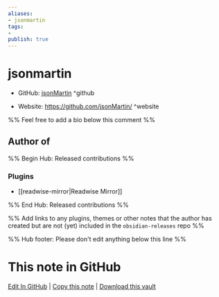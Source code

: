 ```yaml
---
aliases:
- jsonmartin
tags:
- 
publish: true
---
```


# jsonmartin

- GitHub: [jsonMartin](https://github.com/jsonMartin/) ^github
<!-- - Discord: `@` ^discord-->
- Website: <https://github.com/jsonMartin/> ^website
<!-- - [[Publish sites|Publish site]]: ^publish-->

%% Feel free to add a bio below this comment %%


## Author of

%% Begin Hub: Released contributions %%
### Plugins
- [[readwise-mirror|Readwise Mirror]]

%% End Hub: Released contributions %%

%% Add links to any plugins, themes or other notes that the author has created but are not (yet) included in the `obsidian-releases` repo %%

<!--
### Unlisted plugins
-->

<!--
### Others
-->

<!--
## Sponsor this author

- [[GitHub sponsors]]: [Sponsor @jsonMartin on GitHub Sponsors](https://github.com/sponsors/jsonMartin) ^github-sponsor
- [[Buy me a coffee]]: ^buy-me-a-coffee
- [[PayPal]]: ^paypal
- [[Patreon]]: ^patreon

-->

<!--
## Follow this author

- [[YouTube Channels|On YouTube]]: ^youtube
- Twitter: ^twitter
- ...
-->

%% Hub footer: Please don't edit anything below this line %%

# This note in GitHub

<span class="git-footer">[Edit In GitHub](https://github.dev/obsidian-community/obsidian-hub/blob/main/01%20-%20Community/People/jsonMartin.md "git-hub-edit-note") | [Copy this note](https://raw.githubusercontent.com/obsidian-community/obsidian-hub/main/01%20-%20Community/People/jsonMartin.md "git-hub-copy-note") | [Download this vault](https://github.com/obsidian-community/obsidian-hub/archive/refs/heads/main.zip "git-hub-download-vault") </span>
